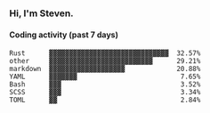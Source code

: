 ### Hi, I'm Steven.

#### Coding activity (past 7 days)
```
Rust      ▓▓▓▓▓▓▓▓▓▓▓▓▓▓▓▓▓▓▓▓▓▓▓▓▓▓▓▓▓▓  32.57%
other     ▓▓▓▓▓▓▓▓▓▓▓▓▓▓▓▓▓▓▓▓▓▓▓▓▓▓      29.21%
markdown  ▓▓▓▓▓▓▓▓▓▓▓▓▓▓▓▓▓▓▓             20.88%
YAML      ▓▓▓▓▓▓▓                          7.65%
Bash      ▓▓▓                              3.52%
SCSS      ▓▓▓                              3.34%
TOML      ▓▓                               2.84%
```
